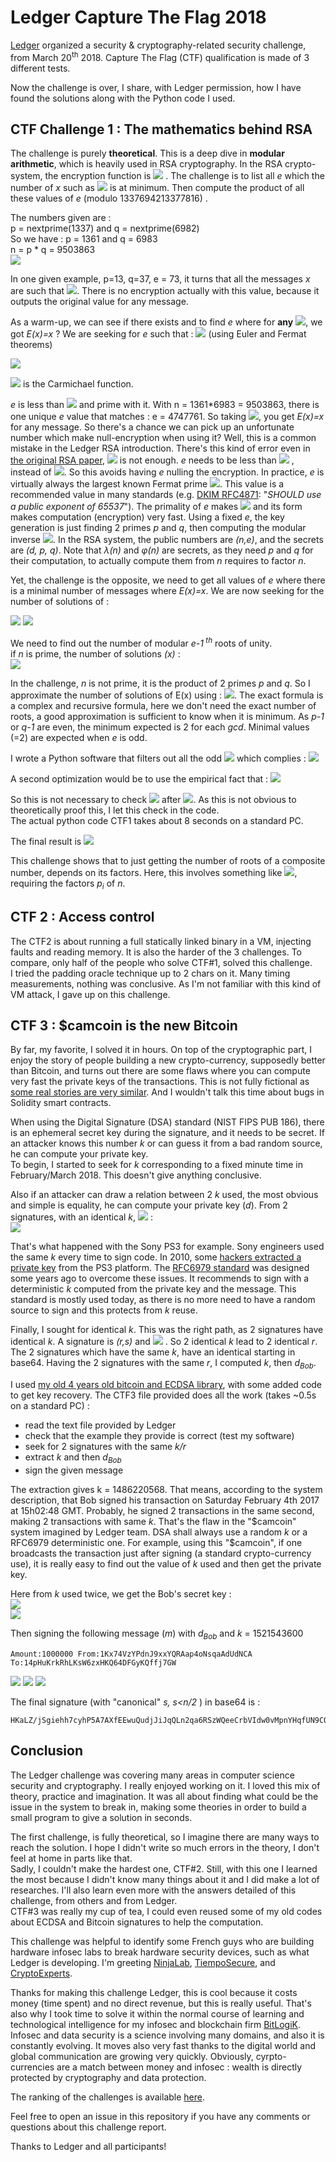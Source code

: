 # Ledger Capture The Flag 2018

[Ledger](https://www.ledger.fr/ctf2018/) organized a security & cryptography-related security challenge, from March 20<sup>th</sup> 2018. Capture The Flag (CTF) qualification is made of 3 different tests.

Now the challenge is over, I share, with Ledger permission, how I have found the solutions along with the Python code I used.


## CTF Challenge 1 : The mathematics behind RSA

The challenge is purely **theoretical**. This is a deep dive in **modular arithmetic**, which is heavily used in RSA cryptography. In the RSA crypto-system, the encryption function is <img src="https://latex.codecogs.com/svg.latex?E(x)=x^e\bmod{n}" /> . The challenge is to list all *e* which the number of *x* such as <img src="https://latex.codecogs.com/svg.latex?x=x^e\equivx\pmod{n}" /> is at minimum. Then compute the product of all these values of *e* (modulo 1337694213377816) .

The numbers given are :  
p = nextprime(1337) and q = nextprime(6982)  
So we have : p = 1361 and q = 6983  
n = p * q = 9503863  
<img src="https://latex.codecogs.com/svg.latex?\varphi(n)=(p-1)*(q-1)=9495520" />


In one given example, p=13, q=37, e = 73, it turns that all the messages *x* are such that <img src="https://latex.codecogs.com/svg.latex?E(x)=x" />. There is no encryption actually with this value, because it outputs the original value for any message.

As a warm-up, we can see if there exists and to find *e* where for **any** <img src="https://latex.codecogs.com/svg.latex?x\in\mathbb{Z}_n" />, we got *E(x)=x* ? We are seeking for *e* such that :
<img src="https://latex.codecogs.com/svg.latex?\forall%20x\in\mathbb{Z}_n,x^e\bmod%20n=x\iff%20e=1\bmod{\lambda(n)}" /> (using Euler and Fermat theorems)

<img src="https://latex.codecogs.com/svg.latex?\forall%20x\in\mathbb{Z}_n,x^e\bmod%20n=x\iff%20e=k.\lambda(n)+1,k\in\mathbb{N}" />

<img src="https://latex.codecogs.com/svg.latex?\lambda(n)=lcm(p-1,q-1)" /> is the Carmichael function.


*e* is less than <img src="https://latex.codecogs.com/svg.latex?\varphi(n)" /> and prime with it. With n = 1361*6983 = 9503863, there is one unique *e* value that matches : e = 4747761.
So taking <img src="https://latex.codecogs.com/svg.latex?\lambda(n)+1" />, you get *E(x)=x* for any message. So there's a chance we can pick up an unfortunate number which make null-encryption when using it? Well, this is a common mistake in the Ledger RSA introduction. There's this kind of error even in [the original RSA paper](https://people.csail.mit.edu/rivest/Rsapaper.pdf), <img src="https://latex.codecogs.com/svg.latex?gcd(e,\varphi)" /> is not enough. *e* needs to be less than <img src="https://latex.codecogs.com/svg.latex?\lambda(n)=lcm(p-1,q-1)" /> , instead of <img src="https://latex.codecogs.com/svg.latex?\varphi(n)=(p-1)*(q-1)"/>. So this avoids having *e* nulling the encryption. In practice, *e* is virtually always the largest known Fermat prime <img src="https://latex.codecogs.com/svg.latex?2^{2^4}+1=65537" />. This value is a recommended value in many standards (e.g. [DKIM RFC4871](https://www.ietf.org/rfc/rfc4871.txt): "*SHOULD use a public exponent of 65537*"). The primality of *e* makes <img src="https://latex.codecogs.com/svg.latex?\gcd(p-1,e)=1\implies%20p\not\equiv%201\pmod%20e" /> and its form makes computation (encryption) very fast. Using a fixed *e*, the key generation is just finding 2 primes *p* and *q*, then computing the modular inverse <img src="https://latex.codecogs.com/svg.latex?d=e^{-1}\bmod\lambda(n)" />. In the RSA system, the public numbers are *(n,e)*, and the secrets are *(d, p, q)*. Note that *&lambda;(n)* and *&phi;(n)* are secrets, as they need *p* and *q* for their computation, to actually compute them from *n* requires to factor *n*. 

Yet, the challenge is the opposite, we need to get all values of *e* where there is a minimal number of messages where *E(x)=x*.
We are now seeking for the number of solutions of :

<img src="https://latex.codecogs.com/svg.latex?E(x):x^e\equiv%20x\pmod{n}" />

<img src="https://latex.codecogs.com/svg.latex?\iff%20x^{e-1}\equiv%201\pmod{n}" />

We need to find out the number of modular *e-1<sup> th</sup>* roots of unity.  
if *n* is prime, the number of solutions *(x)* :  
<img src="https://latex.codecogs.com/svg.latex?|\%20x:x^{e-1}\equiv%201\pmod{n}\%20|=\langle%20e-1\rangle\subset\mathbb{Z}_n=gcd(e-1,n-1)" />


In the challenge, *n* is not prime, it is the product of 2 primes *p* and *q*.
So I approximate the number of solutions of E(x) using : <img src="https://latex.codecogs.com/svg.latex?gcd(e-1,p-1)*gcd(e-1,q-1)" />. The exact formula is a complex and recursive formula, here we don't need the exact number of roots, a good approximation is sufficient to know when it is minimum.
As *p-1* or *q-1* are even, the minimum expected is 2 for each *gcd*. Minimal values (=2) are expected when *e* is odd.


I wrote a Python software that filters out all the odd <img src="https://latex.codecogs.com/svg.latex?e\in%202\le%20e%3C\varphi(n)" /> which complies :
<img src="https://latex.codecogs.com/svg.latex?e:\begin{cases}gcd(e-1,p-1)=2\land%20gcd(e-1,q-1)=2\\gcd(e,\varphi(n))=1\end{cases}" />


A second optimization would be to use the empirical fact that :
<img src="https://latex.codecogs.com/svg.latex?gcd(e-1,p-1)=2\land%20gcd(e-1,q-1)=2%20\implies%20gcd(e,\varphi(n))=1" />

So this is not necessary to check <img src="https://latex.codecogs.com/svg.latex?gcd(e,\varphi(n))=1" /> after <img src="https://latex.codecogs.com/svg.latex?gcd(e-1,p-1)=2\land%20gcd(e-1,q-1)=2" />. As this is not obvious to theoretically proof this, I let this check in the code.  
The actual python code CTF1 takes about 8 seconds on a standard PC.


The final result is <img src="https://latex.codecogs.com/svg.latex?\prod%20e_i\mod{1337694213377816}=501635330016681" />


This challenge shows that to just getting the number of roots of a composite number, depends on its factors. Here, this involves something like <img src="https://latex.codecogs.com/svg.latex?\prod%20gcd(X,p_i)" />, requiring the factors *p<sub>i</sub>* of *n*.



## CTF 2 : Access control

The CTF2 is about running a full statically linked binary in a VM, injecting faults and reading memory. It is also the harder of the 3 challenges. To compare, only half of the people who solve CTF#1, solved this challenge.  
I tried the padding oracle technique up to 2 chars on it. Many timing measurements, nothing was conclusive. As I'm not familiar with this kind of VM attack, I gave up on this challenge.


## CTF 3 : \$camcoin is the new Bitcoin

By far, my favorite, I solved it in hours. On top of the cryptographic part, I enjoy the story of people building a new crypto-currency, supposedly better than Bitcoin, and turns out there are some flaws where you can compute very fast the private keys of the transactions. This is not fully fictional as [some real stories are very similar](http://blog.lekkertech.net/blog/2018/03/07/iota-signatures/). And I wouldn't talk this time about bugs in Solidity smart contracts.

When using the Digital Signature (DSA) standard (NIST FIPS PUB 186), there is an ephemeral secret key during the signature, and it needs to be secret. If an attacker knows this number *k* or can guess it from a bad random source, he can compute your private key.  
To begin, I started to seek for *k* corresponding to a fixed minute time in February/March 2018. This doesn't give anything conclusive.

Also if an attacker can draw a relation between 2 *k* used, the most obvious and simple is equality, he can compute your private key (*d*). From 2 signatures, with an identical *k*, <img src="https://latex.codecogs.com/svg.latex?H(m_1)\mapsto(r_1,s_1),H(m_2)\mapsto(r_2,s_2)" /> :  
<img src="https://latex.codecogs.com/svg.latex?k={\frac{H(m_2)-H(m_1)}{s_2-s_1}},s_1=\frac{H(m_1)+r_1.d}{k}\rightarrow\displaystyle%20d={\frac{s_1.k-H(m_1)}{r}}" />

That's what happened with the Sony PS3 for example. Sony engineers used the same *k* every time to sign code. In 2010, some [hackers extracted a private key](https://youtu.be/Eag0VyRTld8?t=500) from the PS3 platform. The [RFC6979 standard](https://tools.ietf.org/html/rfc6979) was designed some years ago to overcome these issues. It recommends to sign with a deterministic *k* computed from the private key and the message. This standard is mostly used today, as there is no more need to have a random source to sign and this protects from *k* reuse.

Finally, I sought for identical *k*. This was the right path, as 2 signatures have identical *k*.
A signature is *(r,s)* and <img src="https://latex.codecogs.com/svg.latex?r=(k.G)_x" /> . So 2 identical *k* lead to 2 identical *r*. The 2 signatures which have the same *k*, have an identical starting in base64. Having the 2 signatures with the same *r*, I computed *k*, then *d<sub>Bob</sub>*.

I used [my old 4 years old bitcoin and ECDSA library](https://github.com/antonio-fr/Fast_Sign_Verify), with some added code to get key recovery. The CTF3 file provided does all the work (takes ~0.5s on a standard PC) :
 - read the text file provided by Ledger
 - check that the example they provide is correct (test my software)
 - seek for 2 signatures with the same *k/r*
 - extract *k* and then *d<sub>Bob</sub>*
 - sign the given message

The extraction gives k = 1486220568. That means, according to the system description, that Bob signed his transaction on Saturday February 4th 2017 at 15h02:48 GMT. Probably, he signed 2 transactions in the same second, making 2 transactions with same *k*. That's the flaw in the "\$camcoin" system imagined by Ledger team. DSA shall always use a random *k* or a RFC6979 deterministic one. For example, using this "\$camcoin", if one broadcasts the transaction just after signing (a standard crypto-currency use), it is really easy to find out the value of *k* used and then get the private key.

Here from *k* used twice, we get the Bob's secret key :  
<img src="https://latex.codecogs.com/svg.latex?d_{Bob}\%20_{(b10)}=\textnormal{36221617151509169543226411876758718954222210470729632659581052280059046489003}" />  
<img src="https://latex.codecogs.com/svg.latex?d_{Bob}\%20_{(b16)}=\textnormal{5014b573432161171a4c8312f67abe5cfe79d83382c1fea1dfb2c9c268216bab}" />


Then signing the following message (*m*) with *d<sub>Bob</sub>* and *k* = 1521543600
```
Amount:1000000 From:1Kx74VzYPdnJ9xxYQRAap4oNsqaAdUdNCA To:14pHuKrkRhLKsW6zxHKQ64DFGyKQffj7GW
```
  
<img src="https://latex.codecogs.com/svg.latex?H(m)=\rm{SHA256}(\rm{SHA256}(m))" />  
<img src="https://latex.codecogs.com/svg.latex?H(m)_{(b10)}=\textnormal{99418066424312055700057700639792607513261906432102262516632065974921000930487}" />  
<img src="https://latex.codecogs.com/svg.latex?H(m)_{(b16)}=\textnormal{dbcca1aab480b507200cf72414b6f01c6dda6ed701bcf6b75f53502881b84cb7}" />


The final signature (with "canonical" *s, s<n/2* ) in base64 is :
```
HKaLZ/jSgiehh7cyhP5A7AXfEEwuQudjJiJqQLn2qa6RSzWQeeCrbVIdw0vMpnYHqfUN9CQDI2LKlmHx84jTfjs=
```



## Conclusion

The Ledger challenge was covering many areas in computer science security and cryptography. I really enjoyed working on it. I loved this mix of theory, practice and imagination. It was all about finding what could be the issue in the system to break in, making some theories in order to build a small program to give a solution in seconds.

The first challenge, is fully theoretical, so I imagine there are many ways to reach the solution. I hope I didn't write so much errors in the theory, I don't feel at home in parts like that.  
Sadly, I couldn't make the hardest one, CTF#2. Still, with this one I learned the most because I didn't know many things about it and I did make a lot of researches. I'll also learn even more with the answers detailed of this challenge, from others and from Ledger.  
CTF#3 was really my cup of tea, I could even reused some of my old codes about ECDSA and Bitcoin signatures to help the computation.  

This challenge was helpful to identify some French guys who are building hardware infosec labs to break hardware security devices, such as what Ledger is developing. I'm greeting [NinjaLab](https://ninjalab.io/team/), [TiempoSecure](http://www.tiempo-secure.com/company/about-tiempo-secure/), and [CryptoExperts](https://www.cryptoexperts.com/people/).

Thanks for making this challenge Ledger, this is cool because it costs money (time spent) and no direct revenue, but this is really useful. That's also why I took time to solve it within the normal course of learning and technological intelligence for my infosec and blockchain firm [BitLogiK](https://bitlogik.fr/). Infosec and data security is a science involving many domains, and also it is constantly evolving. It moves also very fast thanks to the digital world and global communication are growing very quickly. Obviously, cyrpto-currencies are a match between money and infosec : wealth is directly protected by cryptography and data protection.

The ranking of the challenges is available [here](https://docs.google.com/spreadsheets/d/1ZuSOwIkqvzr5jAVj66Hs3iekIeKTHRSpujhtpcy4PCI/edit#gid=0).

Feel free to open an issue in this repository if you have any comments or questions about this challenge report.


Thanks to Ledger and all participants!


